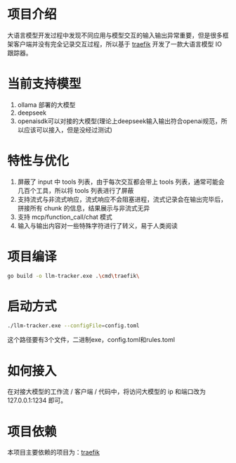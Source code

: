 # 项目介绍

大语言模型开发过程中发现不同应用与模型交互的输入输出异常重要，但是很多框架客户端并没有完全记录交互过程，所以基于 [traefik](https://github.com/traefik/traefik) 开发了一款大语言模型 IO 跟踪器。

# 当前支持模型

1. ollama 部署的大模型
2. deepseek
3. openaisdk可以对接的大模型(理论上deepseek输入输出符合openai规范，所以应该可以接入，但是没经过测试)

# 特性与优化

1. 屏蔽了 input 中 tools 列表，由于每次交互都会带上 tools 列表，通常可能会几百个工具，所以将 tools 列表进行了屏蔽
2. 支持流式与非流式响应，流式响应不会阻塞进程，流式记录会在输出完毕后，拼接所有 chunk 的信息，结果展示与非流式无异
3. 支持 mcp/function_call/chat 模式
4. 输入与输出内容对一些特殊字符进行了转义，易于人类阅读

# 项目编译

```bash
go build -o llm-tracker.exe .\cmd\traefik\
```
# 启动方式
```bash
./llm-tracker.exe --configFile=config.toml
```
这个路径要有3个文件，二进制exe，config.toml和rules.toml

# 如何接入

在对接大模型的工作流 / 客户端 / 代码中，将访问大模型的 ip 和端口改为 127.0.0.1:1234 即可。

# 项目依赖

本项目主要依赖的项目为：[traefik](https://github.com/traefik/traefik)